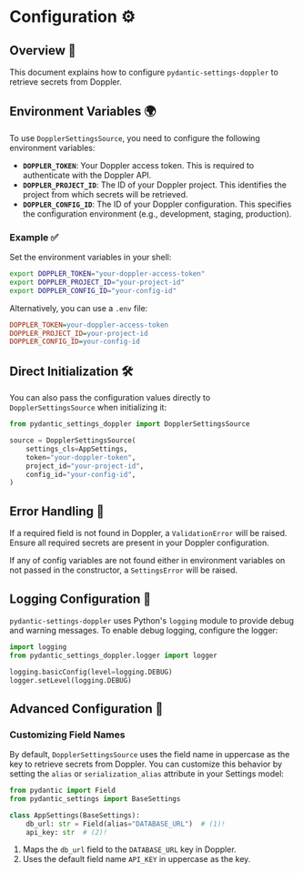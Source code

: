 # Configuration ⚙️

## Overview 🌟

This document explains how to configure `pydantic-settings-doppler` to retrieve secrets from Doppler.

## Environment Variables 🌍

To use `DopplerSettingsSource`, you need to configure the following environment variables:

- **`DOPPLER_TOKEN`**: Your Doppler access token. This is required to authenticate with the Doppler API.
- **`DOPPLER_PROJECT_ID`**: The ID of your Doppler project. This identifies the project from which secrets will be retrieved.
- **`DOPPLER_CONFIG_ID`**: The ID of your Doppler configuration. This specifies the configuration environment (e.g., development, staging, production).

### Example ✅

Set the environment variables in your shell:

```bash
export DOPPLER_TOKEN="your-doppler-access-token"
export DOPPLER_PROJECT_ID="your-project-id"
export DOPPLER_CONFIG_ID="your-config-id"
```

Alternatively, you can use a `.env` file:

```ini
DOPPLER_TOKEN=your-doppler-access-token
DOPPLER_PROJECT_ID=your-project-id
DOPPLER_CONFIG_ID=your-config-id
```

## Direct Initialization 🛠️

You can also pass the configuration values directly to `DopplerSettingsSource` when initializing it:

```python
from pydantic_settings_doppler import DopplerSettingsSource

source = DopplerSettingsSource(
    settings_cls=AppSettings,
    token="your-doppler-token",
    project_id="your-project-id",
    config_id="your-config-id",
)
```

## Error Handling 🚨

If a required field is not found in Doppler, a `ValidationError` will be raised. Ensure all required secrets are present in your Doppler configuration.

If any of config variables are not found either in environment variables on not passed in the constructor, a `SettingsError` will be raised.

## Logging Configuration 📝

`pydantic-settings-doppler` uses Python's `logging` module to provide debug and warning messages. To enable debug logging, configure the logger:

```python
import logging
from pydantic_settings_doppler.logger import logger

logging.basicConfig(level=logging.DEBUG)
logger.setLevel(logging.DEBUG)
```

## Advanced Configuration 🔧

### Customizing Field Names

By default, `DopplerSettingsSource` uses the field name in uppercase as the key to retrieve secrets from Doppler. You can customize this behavior by setting the `alias` or `serialization_alias` attribute in your Settings model:

```python
from pydantic import Field
from pydantic_settings import BaseSettings

class AppSettings(BaseSettings):
    db_url: str = Field(alias="DATABASE_URL")  # (1)!
    api_key: str  # (2)!
```

1. Maps the `db_url` field to the `DATABASE_URL` key in Doppler.
2. Uses the default field name `API_KEY` in uppercase as the key.

